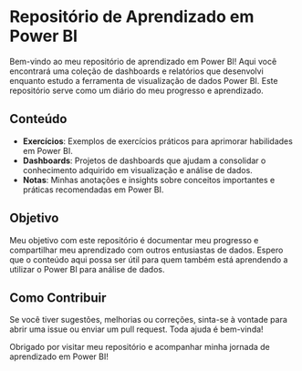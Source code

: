 # Repositório de Aprendizado em Power BI

Bem-vindo ao meu repositório de aprendizado em Power BI! Aqui você encontrará uma coleção de dashboards e relatórios que desenvolvi enquanto estudo a ferramenta de visualização de dados Power BI. Este repositório serve como um diário do meu progresso e aprendizado.

## Conteúdo

- **Exercícios**: Exemplos de exercícios práticos para aprimorar habilidades em Power BI.
- **Dashboards**: Projetos de dashboards que ajudam a consolidar o conhecimento adquirido em visualização e análise de dados.
- **Notas**: Minhas anotações e insights sobre conceitos importantes e práticas recomendadas em Power BI.

## Objetivo

Meu objetivo com este repositório é documentar meu progresso e compartilhar meu aprendizado com outros entusiastas de dados. Espero que o conteúdo aqui possa ser útil para quem também está aprendendo a utilizar o Power BI para análise de dados.

## Como Contribuir

Se você tiver sugestões, melhorias ou correções, sinta-se à vontade para abrir uma issue ou enviar um pull request. Toda ajuda é bem-vinda!

Obrigado por visitar meu repositório e acompanhar minha jornada de aprendizado em Power BI!
